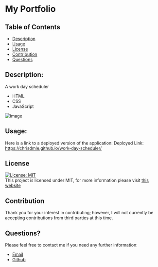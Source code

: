 # My Portfolio

## Table of Contents

- [Description](#description)
- [Usage](#usage)
- [License](#license)
- [Contribution](#contribution)
- [Questions](#questions)

## Description:

A work day scheduler

- HTML
- CSS
- JavaScript


![image](https://user-images.githubusercontent.com/107082980/177447879-9a4f4782-6e43-4822-8e42-31c3a4ebe492.png)

## Usage:
Here is a link to a deployed version of the application: Deployed Link: https://chrisdmle.github.io/work-day-scheduler/


## License

[![License: MIT](https://img.shields.io/badge/License-MIT-yellow.svg)](https://opensource.org/licenses/MIT) <br>
This project is licensed under MIT, for more information please visit [this website](https://opensource.org/licenses/MIT)

## Contribution

Thank you for your interest in contributing; however, I will not currently be accepting contributions from third parties at this time.

## Questions?

Please feel free to contact me if you need any further information:

- [Email](mailto:chrisdmle@gmail.com)
- [Github](https://github.com/chrisdmle)

